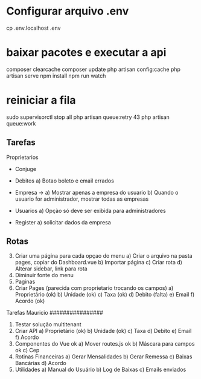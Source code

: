 # Configurar arquivo .env
cp .env.localhost .env
# baixar pacotes e executar a api
composer clearcache
composer update
php artisan config:cache
php artisan serve
npm install
npm run watch

# reiniciar a fila 
sudo supervisorctl stop all
php artisan queue:retry 43
php artisan queue:work

## Tarefas
Proprietarios
   - Conjuge
   
-   Debitos
    a) Botao boleto e email errados 
-   Empresa ->
    a) Mostrar apenas a empresa do usuario 
    b) Quando o usuario for administrador, mostrar todas as empresas
-   Usuarios
    a) Opçào só deve ser exibida para administradores
-   Register
    a) solicitar dados da empresa

## Rotas



3. Criar uma página para cada opçao do menu
   a) Criar o arquivo na pasta pages, copiar do Dashboard.vue
   b) Importar página
   c) Criar rota
   d) Alterar sidebar, link para rota
4. Diminuir fonte do menu
5. Paginas
6. Criar Pages (parecida com proprietario trocando os campos)
   a) Proprietário (ok)
   b) Unidade (ok)
   c) Taxa (ok)
   d) Debito (falta)
   e) Email
   f) Acordo (ok)

Tarefas Mauricio
################

1. Testar solução multitenant
2. Criar API
   a) Proprietário (ok)
   b) Unidade (ok)
   c) Taxa
   d) Debito
   e) Email
   f) Acordo
3. Componentes do Vue
   ok a) Mover routes.js
   ok b) Máscara para campos
   ok c) Cep
4. Rotinas Financeiras
   a) Gerar Mensalidades
   b) Gerar Remessa
   c) Baixas Bancárias
   d) Acordo
5. Utilidades
   a) Manual do Usuário
   b) Log de Baixas
   c) Emails enviados
